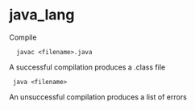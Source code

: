 # java_lang

Compile
```
  javac <filename>.java
```

A successful compilation produces a .class file
 ```
  java <filename>
```

An unsuccessful compilation produces a list of errors
